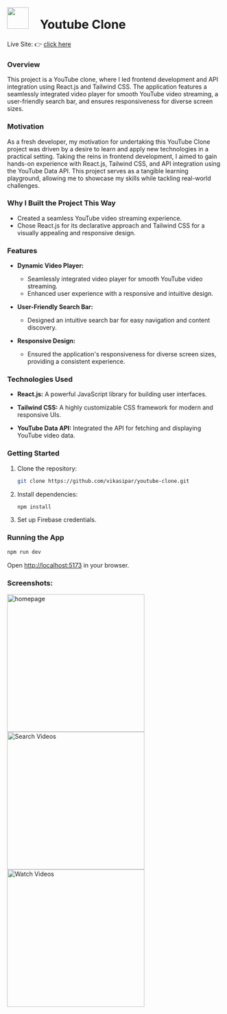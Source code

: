 # <img src="https://cdn-icons-png.flaticon.com/512/174/174883.png" width="50"> &nbsp;&nbsp; Youtube Clone
Live Site: 👉 [click here](https://youtube-clone.vikasipar.vercel.app/)

### Overview
This project is a YouTube clone, where I led frontend development and API integration using React.js and Tailwind CSS. The application features a seamlessly integrated video player for smooth YouTube video streaming, a user-friendly search bar, and ensures responsiveness for diverse screen sizes.

### Motivation

As a fresh developer, my motivation for undertaking this YouTube Clone project was driven by a desire to learn and apply new technologies in a practical setting. Taking the reins in frontend development, I aimed to gain hands-on experience with React.js, Tailwind CSS, and API integration using the YouTube Data API. This project serves as a tangible learning playground, allowing me to showcase my skills while tackling real-world challenges.

### Why I Built the Project This Way
- Created a seamless YouTube video streaming experience.
- Chose React.js for its declarative approach and Tailwind CSS for a visually appealing and responsive design.

### Features

- **Dynamic Video Player:**
  - Seamlessly integrated video player for smooth YouTube video streaming.
  - Enhanced user experience with a responsive and intuitive design.

- **User-Friendly Search Bar:**
  - Designed an intuitive search bar for easy navigation and content discovery.

- **Responsive Design:**
  - Ensured the application's responsiveness for diverse screen sizes, providing a consistent experience.

### Technologies Used

- **React.js:** A powerful JavaScript library for building user interfaces.
  
- **Tailwind CSS:** A highly customizable CSS framework for modern and responsive UIs.
  
- **YouTube Data API:** Integrated the API for fetching and displaying YouTube video data.

### Getting Started
1. Clone the repository:
   ```bash
   git clone https://github.com/vikasipar/youtube-clone.git
   ```
2. Install dependencies:
   ```bash
   npm install
   ```
3. Set up Firebase credentials.

### Running the App
```bash
npm run dev
```
Open [http://localhost:5173](http://localhost:5173) in your browser.

### Screenshots:
<img src="https://github.com/vikasipar/youtube-clone/assets/98696526/039bc3cf-62eb-4981-8703-73a3986acc6a" width="320" title="Home Page" alt="homepage">
<img src="https://github.com/vikasipar/youtube-clone/assets/98696526/790d3f52-147c-4343-a596-e4d41aa02c03" width="320" title="Search Videos" alt="Search Videos">
<img src="https://github.com/vikasipar/youtube-clone/assets/98696526/9cf4cd68-afb3-4865-8d65-14983a3b0227" width="320" title="Watch Videos" alt="Watch Videos">

